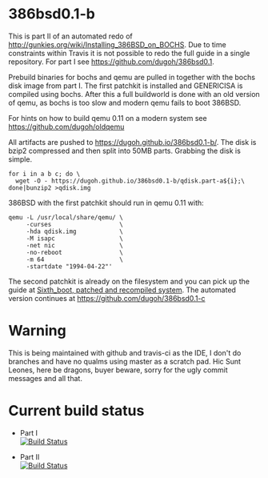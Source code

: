 # 386bsd0.1-b

This is part II of an automated redo of http://gunkies.org/wiki/Installing_386BSD_on_BOCHS. Due to time constraints within Travis it is not possible to redo the full guide in a single repository. For part I see https://github.com/dugoh/386bsd0.1.

Prebuild binaries for bochs and qemu are pulled in together with the bochs disk image from part I. The first patchkit is installed and GENERICISA is compiled using bochs. After this a full buildworld is done with an old version of qemu, as bochs is too slow and modern qemu fails to boot 386BSD.

For hints on how to build qemu 0.11 on a modern system see https://github.com/dugoh/oldqemu

All artifacts are pushed to https://dugoh.github.io/386bsd0.1-b/. The disk is bzip2 compressed and then split into 50MB parts. Grabbing the disk is simple.

```
for i in a b c; do \
  wget -O - https://dugoh.github.io/386bsd0.1-b/qdisk.part-a${i};\
done|bunzip2 >qdisk.img
```

386BSD with the first patchkit should run in qemu 0.11 with:

```
qemu -L /usr/local/share/qemu/ \
     -curses                   \
     -hda qdisk.img            \
     -M isapc                  \
     -net nic                  \
     -no-reboot                \
     -m 64                     \
     -startdate "1994-04-22"'
```

The second patchkit is already on the filesystem and you can pick up the guide at [Sixth_boot, patched and recompiled system](http://gunkies.org/wiki/Installing_386BSD_on_BOCHS#Sixth_boot.2C_patched_and_recompiled_system). The automated version continues at https://github.com/dugoh/386bsd0.1-c


# Warning

This is being maintained with github and travis-ci as the IDE, I don't do branches and have no qualms using master as a scratch pad. Hic Sunt Leones, here be dragons, buyer beware, sorry for the ugly commit messages and all that.

# Current build status

-    Part I    
[![Build Status](https://travis-ci.org/dugoh/386bsd0.1.svg?branch=master)](https://travis-ci.org/dugoh/386bsd0.1)

-    Part II   
[![Build Status](https://travis-ci.org/dugoh/386bsd0.1-b.svg?branch=master)](https://travis-ci.org/dugoh/386bsd0.1-b)
